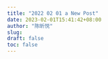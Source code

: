 ```yaml
---
title: "2022 02 01 a New Post"
date: 2023-02-01T15:41:42+08:00
author: "陈昕悦"
slug:
draft: false
toc: false
---
```

